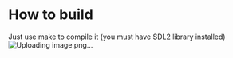 # How to build
Just use make to compile it (you must have SDL2 library installed)
![Uploading image.png…]()
